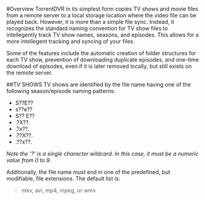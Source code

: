 #Overview
TorrentDVR in its simplest form copies TV shows and movie files from a remote server to a local storage location where the video file can be played back. However, it is more than a simple file sync. Instead, it recognizes the standard naming convention for TV show files to intellegently track TV show names, seasons, and episodes. This allows for a more intellegent tracking and syncing of your files.

Some of the features include the automatic creation of folder structures for each TV show, prevention of downloading duplicate episodes, and one-time download of episodes, even if it is later removed locally, but still exists on the remote server.

##TV SHOWS
TV shows are identified by the file name having one of the following season/episode naming patterns:

* S??E??
* s??e??
* S?? E??
* .?X??.
* .?x??.
* .??X??.
* .??x??.

*Note the '?' is a single character wildcard. In this case, it must be a numeric value from 0 to 9.*

Additionally, the file name must end in one of the predefined, but modifiable, file extensions. The default list is:
> mkv, avi, mp4, mpeg, or wmv